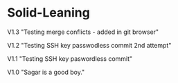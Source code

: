 # Solid-Leaning
V1.3 "Testing merge conflicts - added in git browser"

V1.2 "Testing SSH key passwodless commit 2nd attempt"

V1.1 "Testing SSH key paswordless commit"

V1.0 "Sagar is a good boy."

